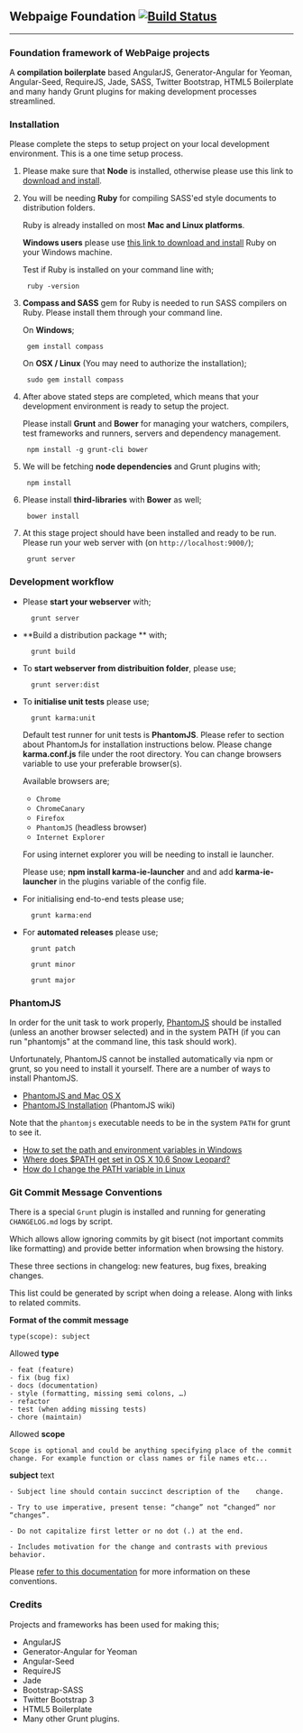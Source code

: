 ## Webpaige Foundation [![Build Status](https://travis-ci.org/askcs/webpaige-foundation.png?branch=master)](https://travis-ci.org/askcs/webpaige-foundation)

---

### Foundation framework of WebPaige projects

A **compilation boilerplate** based AngularJS, Generator-Angular for Yeoman, Angular-Seed, RequireJS, Jade, SASS, Twitter Bootstrap, HTML5 Boilerplate and many handy Grunt plugins for making development processes streamlined.


### Installation
Please complete the steps to setup project on your local development environment. This is a one time setup process.

1. Please make sure that **Node** is installed, otherwise please use this link to [download and install](http://nodejs.org/).

2. You will be needing **Ruby** for compiling SASS'ed style documents to distribution folders. 

	Ruby is already installed on most **Mac and Linux platforms**. 
	
	**Windows users** please use [this link to download and install](http://rubyinstaller.org/) Ruby on your Windows machine.

	Test if Ruby is installed on your command line with;
		
		ruby -version
		
3. **Compass and SASS** gem for Ruby is needed to run SASS compilers on Ruby. Please install them through your command line.
	
	On **Windows**;
	
		gem install compass
		
	On **OSX / Linux** (You may need to authorize the installation);
	
		sudo gem install compass
		
4. After above stated steps are completed, which means that your development environment is ready to setup the project. 

	Please install **Grunt** and **Bower** for managing your watchers, compilers, test frameworks and runners, servers and dependency management.

		npm install -g grunt-cli bower
	
5. We will be fetching **node dependencies** and Grunt plugins with;

		npm install
		
6. Please install **third-libraries** with **Bower** as well;

		bower install 
		
7. At this stage project should have been installed and ready to be run. Please run your web server with (on `http://localhost:9000/`);

		grunt server



### Development workflow

* Please **start your webserver** with;

		grunt server

* **Build a distribution package ** with;

		grunt build
		
* To **start webserver from distribuition folder**, please use;

		grunt server:dist
		
* To **initialise unit tests** please use;

		grunt karma:unit
		
	Default test runner for unit tests is **PhantomJS**. Please refer to section about PhantomJs for installation instructions below. Please change **karma.conf.js** file under the root directory. You can change browsers variable to use your preferable browser(s). 
	
	Available browsers are; 
	
	- `Chrome`
	- `ChromeCanary`
	- `Firefox`
	- `PhantomJS` (headless browser)
	- `Internet Explorer` 
	
	
	For using internet explorer you will be needing to install ie launcher. 
	
	Please use; **npm install karma-ie-launcher** and and add **karma-ie-launcher** in the plugins variable of the config file.	
	
		
* For initialising end-to-end tests please use;

		grunt karma:end

* For **automated releases** please use;

		grunt patch
		
		grunt minor
		
		grunt major


### PhantomJS
In order for the unit task to work properly, [PhantomJS](http://www.phantomjs.org/) should be installed (unless an another browser selected) and in the system PATH (if you can run "phantomjs" at the command line, this task should work).

Unfortunately, PhantomJS cannot be installed automatically via npm or grunt, so you need to install it yourself. There are a number of ways to install PhantomJS.

* [PhantomJS and Mac OS X](http://ariya.ofilabs.com/2012/02/phantomjs-and-mac-os-x.html)
* [PhantomJS Installation](http://code.google.com/p/phantomjs/wiki/Installation) (PhantomJS wiki)

Note that the `phantomjs` executable needs to be in the system `PATH` for grunt to see it.

* [How to set the path and environment variables in Windows](http://www.computerhope.com/issues/ch000549.htm)
* [Where does $PATH get set in OS X 10.6 Snow Leopard?](http://superuser.com/questions/69130/where-does-path-get-set-in-os-x-10-6-snow-leopard)
* [How do I change the PATH variable in Linux](https://www.google.com/search?q=How+do+I+change+the+PATH+variable+in+Linux)


### Git Commit Message Conventions
There is a special `Grunt` plugin is installed and running for generating `CHANGELOG.md` logs by script. 

Which allows allow ignoring commits by git bisect (not important commits like formatting) and provide better information when browsing the history.

These three sections in changelog: new features, bug fixes, breaking changes.

This list could be generated by script when doing a release. Along with links to related commits.

**Format of the commit message**

	type(scope): subject

Allowed **type**

	- feat (feature)
	- fix (bug fix)
	- docs (documentation)
	- style (formatting, missing semi colons, …)
	- refactor
	- test (when adding missing tests)
	- chore (maintain)
	
Allowed **scope**

	Scope is optional and could be anything specifying place of the commit 	change. For example function or class names or file names etc...

**subject** text	

	- Subject line should contain succinct description of the    change.
	
	- Try to use imperative, present tense: “change” not “changed” nor “changes”.
	
	- Do not capitalize first letter or no dot (.) at the end.

	- Includes motivation for the change and contrasts with previous behavior.

Please [refer to this documentation](https://docs.google.com/a/ask-cs.com/document/d/1QrDFcIiPjSLDn3EL15IJygNPiHORgU1_OOAqWjiDU5Y/edit#heading=h.em2hiij8p46d) for more information on these conventions. 


### Credits
Projects and frameworks has been used for making this;

* AngularJS
* Generator-Angular for Yeoman
* Angular-Seed
* RequireJS
* Jade
* Bootstrap-SASS
* Twitter Bootstrap 3
* HTML5 Boilerplate
* Many other Grunt plugins.